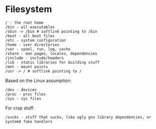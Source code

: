 Filesystem
==========

	/ - the root home
	/bin - all executables
	/sbin -> /bin # softlink pointing to /bin
	/boot - all boot files
	/etc - system configuration
	/home - user directories
	/var - spool, run, log, cache
	/share - man pages, locales, dependencies
	/include - include/headers
	/lib - static libraries for building stuff
	/mnt - mount points
	/usr -> / # softlink pointing to /

Based on the Linux assumption:

	/dev - devices
	/proc - proc files
	/sys - sys files

For crap stuff:

	/sucks - stuff that sucks, like ugly gnu library dependencies, or systemd fake handlers
 
